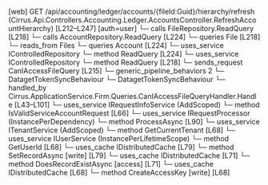 [web] GET /api/accounting/ledger/accounts/{fileId:Guid}/hierarchy/refresh  (Cirrus.Api.Controllers.Accounting.Ledger.AccountsController.RefreshAccountHierarchy)  [L212–L247] [auth=user]
  └─ calls FileRepository.ReadQuery [L218]
  └─ calls AccountRepository.ReadQuery [L224]
  └─ queries File [L218]
    └─ reads_from Files
  └─ queries Account [L224]
  └─ uses_service IControlledRepository<Account>
    └─ method ReadQuery [L224]
  └─ uses_service IControlledRepository<File>
    └─ method ReadQuery [L218]
  └─ sends_request CanIAccessFileQuery [L215]
    └─ generic_pipeline_behaviors 2
      └─ DatagetTokenSyncBehaviour
      └─ DatagetTokenSyncBehaviour
    └─ handled_by Cirrus.ApplicationService.Firm.Queries.CanIAccessFileQueryHandler.Handle [L43–L101]
      └─ uses_service IRequestInfoService (AddScoped)
        └─ method IsValidServiceAccountRequest [L66]
      └─ uses_service IRequestProcessor (InstancePerDependency)
        └─ method ProcessAsync [L90]
      └─ uses_service ITenantService (AddScoped)
        └─ method GetCurrentTenant [L68]
      └─ uses_service IUserService (InstancePerLifetimeScope)
        └─ method GetUserId [L68]
      └─ uses_cache IDistributedCache [L79]
        └─ method SetRecordAsync [write] [L79]
      └─ uses_cache IDistributedCache [L71]
        └─ method DoesRecordExistAsync [access] [L71]
      └─ uses_cache IDistributedCache [L68]
        └─ method CreateAccessKey [write] [L68]

